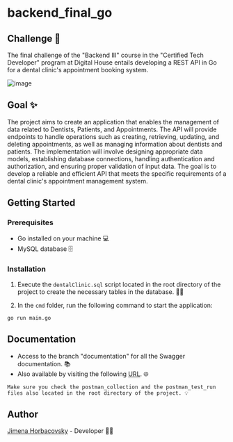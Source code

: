 # backend_final_go

## Challenge 📝
The final challenge of the "Backend III" course in the "Certified Tech Developer" program at Digital House entails developing a REST API in Go for a dental clinic's appointment booking system.

![image](https://github.com/jimenashk/api_dentalClinic_go/assets/86891538/199e04dc-2937-45e8-80ad-9033ce53147f)


## Goal ✨
The project aims to create an application that enables the management of data related to Dentists, Patients, and Appointments. The API will provide endpoints to handle operations such as creating, retrieving, updating, and deleting appointments, as well as managing information about dentists and patients. The implementation will involve designing appropriate data models, establishing database connections, handling authentication and authorization, and ensuring proper validation of input data. The goal is to develop a reliable and efficient API that meets the specific requirements of a dental clinic's appointment management system.

## Getting Started 

### Prerequisites
- Go installed on your machine 💻
- MySQL database 🗄️

### Installation

1. Execute the `dentalClinic.sql` script located in the root directory of the project to create the necessary tables in the database. 📁🔧

2. In the `cmd` folder, run the following command to start the application:
```
go run main.go
```

## Documentation

- Access to the branch "documentation" for all the Swagger documentation. 📚
- Also available by visiting the following [URL](http://localhost:8080/docs/index.html#/). 🌐
```
Make sure you check the postman_collection and the postman_test_run files also located in the root directory of the project. 💡  
```

## Author
[Jimena Horbacovsky](https://www.linkedin.com/in/jimenashk) - Developer 👩‍💻  

